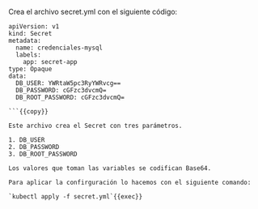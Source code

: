 Crea el archivo secret.yml con el siguiente código:

```
apiVersion: v1
kind: Secret
metadata:
  name: credenciales-mysql
  labels:
    app: secret-app
type: Opaque
data:
  DB_USER: YWRtaW5pc3RyYWRvcg==
  DB_PASSWORD: cGFzc3dvcmQ=
  DB_ROOT_PASSWORD: cGFzc3dvcmQ=

```{{copy}}

Este archivo crea el Secret con tres parámetros.

1. DB_USER
2. DB_PASSWORD
3. DB_ROOT_PASSWORD

Los valores que toman las variables se codifican Base64.

Para aplicar la confirguración lo hacemos con el siguiente comando:

`kubectl apply -f secret.yml`{{exec}}

